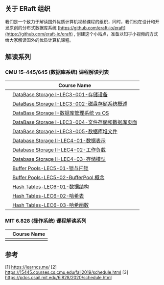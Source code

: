 ## 关于 ERaft 组织
我们是一个致力于解读国外优质计算机视频课程的组织，同时，我们也在设计和开发原创的分布式数据库系统  [https://github.com/eraft-io/eraft](https://github.com/eraft-io/eraft) , 创建这个小站点，准备以知乎小视频的方式给大家解读国外的优质计算机课程。

## 解读系列


### CMU 15-445/645 (数据库系统) 课程解读列表

|      |   Course Name |
| ---- | ---- | 
|      |   [DataBase Storage I-LEC3-001-存储设备](https://www.bilibili.com/video/BV1r64y1Y7af/)   |  
|      |   [DataBase Storage I-LEC3-002-磁盘存储系统概述](https://www.bilibili.com/video/BV16Q4y1C7mb/) |
|      |   [DataBase Storage I-数据库管理系统 vs OS](https://www.bilibili.com/video/BV15f4y1P7TC/) |
|      |   [DataBase Storage I-LEC3-004-文件存储和数据库页面](https://www.bilibili.com/video/BV1zf4y1F7W5/) |
|      |   [DataBase Storage I-LEC3-005-数据库堆文件](https://www.bilibili.com/video/BV1or4y127ph/)   | 
|      |   [Database Storage II-LEC4-01-数据表示](https://www.zhihu.com/zvideo/1435366167381168128) |  
|      |   [Database Storage II-LEC4-02-工作负载](https://www.zhihu.com/zvideo/1435366772677074944) | 
|      |   [Database Storage II-LEC4-03-存储模型](https://www.zhihu.com/zvideo/1438210703048511488) | 
|      |   [Buffer Pools-LEC5-01-锁与闩锁](https://www.zhihu.com/zvideo/1440815156519915520) |  
|      |   [Buffer Pools-LEC5-02-BufferPool 概念](https://www.zhihu.com/zvideo/1441886640976990208)  |
|      |   [Hash Tables-LEC6-01-数据结构](https://www.zhihu.com/zvideo/1440257210513846272)  |   
|      |   [Hash Tables-LEC6-02-哈希表](https://www.zhihu.com/zvideo/1441153726552076289)   |  
|      |   [Hash Tables-LEC6-03-哈希函数](https://www.zhihu.com/zvideo/1442601114054758400)  | 

### MIT 6.828 (操作系统) 课程解读系列

|      |   Course Name |
| ---- | ---- | 
|      |     |  

## 参考
[1] https://learncs.me/
[2] https://15445.courses.cs.cmu.edu/fall2019/schedule.html
[3] https://pdos.csail.mit.edu/6.828/2020/schedule.html
